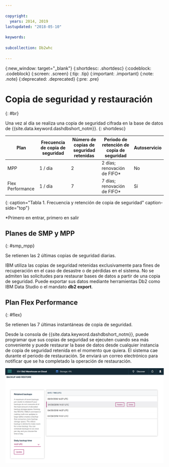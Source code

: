 ```yaml
---

copyright:
  years: 2014, 2019
lastupdated: "2018-05-10"

keywords:

subcollection: Db2whc

---
```


<!-- Attribute definitions --> 
{:new_window: target="_blank"}
{:shortdesc: .shortdesc}
{:codeblock: .codeblock}
{:screen: .screen}
{:tip: .tip}
{:important: .important}
{:note: .note}
{:deprecated: .deprecated}
{:pre: .pre}

# Copia de seguridad y restauración
{: #br}

Una vez al día se realiza una copia de seguridad cifrada en la base de datos de {{site.data.keyword.dashdbshort_notm}}.
{: shortdesc}

| Plan              | Frecuencia de copia de seguridad | Número de copias de seguridad retenidas | Periodo de retención de copia de seguridad   | Autoservicio |
|-------------------|------------------|----------------------------|---------------------------|--------------|
| MPP               | 1 / día          | 2                          | 2 días; renovación de FIFO*   | No           |
| Flex Performance  | 1 / día          | 7                          | 7 días; renovación de FIFO*   | Sí          |
{: caption="Tabla 1. Frecuencia y retención de copia de seguridad" caption-side="top"}

*Primero en entrar, primero en salir

## Planes de SMP y MPP
{: #smp_mpp}

Se retienen las 2 últimas copias de seguridad diarias.

IBM utiliza las copias de seguridad retenidas exclusivamente para fines de recuperación en el caso de desastre o de pérdidas en el sistema. No se admiten las solicitudes para restaurar bases de datos a partir de una copia de seguridad. Puede exportar sus datos mediante herramientas Db2 como IBM Data Studio o el mandato **db2 export**. 

## Plan Flex Performance
{: #flex}

Se retienen las 7 últimas instantáneas de copia de seguridad.

Desde la consola de {{site.data.keyword.dashdbshort_notm}}, puede programar que sus copias de seguridad se ejecuten cuando sea más conveniente y puede restaurar la base de datos desde cualquier instancia de copia de seguridad retenida en el momento que quiera. El sistema cae durante el periodo de restauración. Se enviará un correo electrónico para notificar que se ha completado la operación de restauración.

![Vista de la copia de seguridad de la consola web y de la página de restauración](images/br.png)

